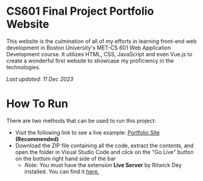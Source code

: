 # CS601 Final Project Portfolio Website

This website is the culmination of all of my efforts in learning front-end web development in Boston University's MET-CS 601 Web Application Development course. It utilizes HTML, CSS, JavaScript and even Vue.js to create a wonderful first website to showcase my proficiency in the technologies.

_Last updated: 11 Dec 2023_

# How To Run

There are two methods that can be used to run this project:

- Visit the following link to see a live example: [Portfolio Site](https://confusion-cumbersome-cheque.glitch.me/) **(Recommended)**
- Download the ZIP file containing all the code, extract the contents, and open the folder in Visual Studio Code and click on the "Go Live" button on the bottom right hand side of the bar
  - _Note:_ You must have the extension **Live Server** by Ritwick Dey installed. You can find it [here.](https://marketplace.visualstudio.com/items?itemName=ritwickdey.LiveServer)
